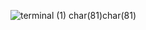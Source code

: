 ![terminal (1)](https://github.com/user-attachments/assets/cb291351-01ae-4451-b60d-66fd2ac3dd49)
char(81)char(81)

